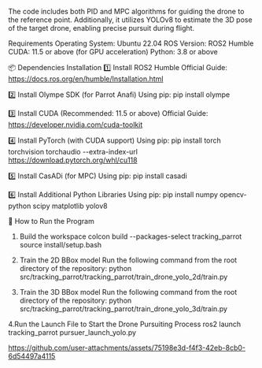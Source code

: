 The code includes both PID and MPC algorithms for guiding the drone to the reference point. 
Additionally, it utilizes YOLOv8 to estimate the 3D pose of the target drone, enabling precise pursuit during flight.

Requirements
Operating System: Ubuntu 22.04
ROS Version: ROS2 Humble
CUDA: 11.5 or above (for GPU acceleration)
Python: 3.8 or above

📦 Dependencies Installation
1️⃣ Install ROS2 Humble
Official Guide: https://docs.ros.org/en/humble/Installation.html

2️⃣ Install Olympe SDK (for Parrot Anafi)
Using pip:
pip install olympe

3️⃣ Install CUDA (Recommended: 11.5 or above)
Official Guide: https://developer.nvidia.com/cuda-toolkit

4️⃣ Install PyTorch (with CUDA support)
Using pip:
pip install torch torchvision torchaudio --extra-index-url https://download.pytorch.org/whl/cu118

5️⃣ Install CasADi (for MPC)
Using pip:
pip install casadi

6️⃣ Install Additional Python Libraries
Using pip:
pip install numpy opencv-python scipy matplotlib yolov8

🚀 How to Run the Program
1. Build the workspace
colcon build --packages-select tracking_parrot
source install/setup.bash

2. Train the 2D BBox model
Run the following command from the root directory of the repository:
python src/tracking_parrot/tracking_parrot/train_drone_yolo_2d/train.py

3. Train the 3D BBox model
Run the following command from the root directory of the repository:
python src/tracking_parrot/tracking_parrot/train_drone_yolo_3d/train.py

4.Run the Launch File to Start the Drone Pursuiting Process
ros2 launch tracking_parrot pursuer_launch_yolo.py

https://github.com/user-attachments/assets/75198e3d-f4f3-42eb-8cb0-6d54497a4115

